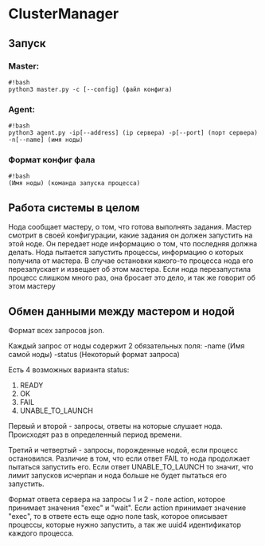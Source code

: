 # ClusterManager
## Запуск ##
### Master: ###
```
#!bash
python3 master.py -c [--config] (файл конфига)

```
### Agent: ###
```
#!bash
python3 agent.py -ip[--address] (ip сервера) -p[--port] (порт сервера) 
-n[--name] (имя ноды) 

```
### Формат конфиг фала ###

```
#!bash
(Имя ноды) (команда запуска процесса)

```
## Работа системы в целом ##
Нода сообщает мастеру, о том, что готова выполнять задания. Мастер смотрит в своей конфигурации, какие задания он должен запустить на этой ноде. Он передает ноде
информацию о том, что последняя должна делать. Нода пытается запустить процессы,
информацию о которых получила от мастера. В случае остановки какого-то процесса
нода его перезапускает 
и извещает об этом мастера. Если нода перезапустила процесс слишком много раз,
она бросает это дело, и так же говорит об этом мастеру

## Обмен данными между мастером и нодой ##

Формат всех запросов json.

Каждый запрос от ноды содержит 2 обязательных поля:
-name (Имя самой ноды)
-status (Некоторый формат запроса)

Есть 4 возможных варианта status:
1) READY
2) OK
3) FAIL
4) UNABLE_TO_LAUNCH

Первый и второй - запросы, ответы на которые слушает нода. Происходят раз в определенный период 
времени.

Третий и четвертый - запросы, порожденные нодой, если процесс остановился. Различие в том, что если 
ответ FAIL то нода продолжает пытаться запустить его.
Если ответ UNABLE_TO_LAUNCH то значит, что лимит запусков исчерпан и нода больше не будет пытаться его
запустить.

Формат ответа сервера на запросы 1 и 2 - поле action, которое принимает значения "exec" и "wait".
Если action принимает значение "exec", то в ответе есть еще одно поле task,
которое описывает процессы, которые нужно запустить, а так же uuid4 идентификатор каждого процесса.
